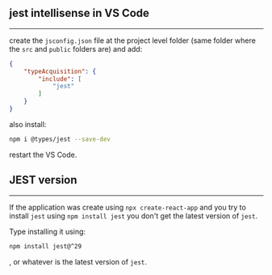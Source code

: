 ## jest intellisense in VS Code
---

create the `jsconfig.json` file at the project level folder (same folder where the `src` and `public` folders are) and add:

```json
{
    "typeAcquisition": {
        "include": [
            "jest"
        ]
    }
}
```
also install: 
```bash
npm i @types/jest --save-dev
```

restart the VS Code.

## JEST version
---

If the application was create using `npx create-react-app` and you try to install `jest` using `npm install jest` you don't get the latest version of `jest`.

Type installing it using:
 ```bash
 npm install jest@^29
 ```
 , or whatever is the latest version of `jest`.



